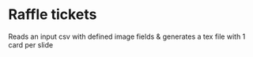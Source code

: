 # Raffle tickets
Reads an input csv with defined image fields & generates a tex file with 1 card per slide

